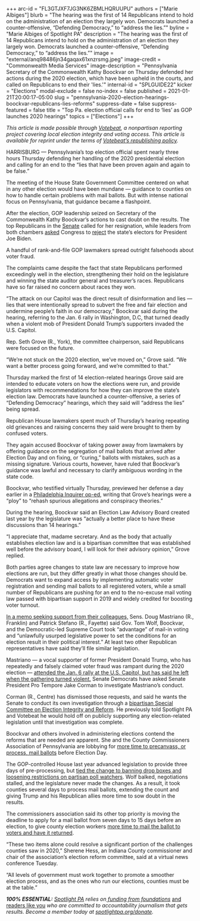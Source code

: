 +++
arc-id = "FL3GTJXF7JG3NK6ZBMLHQRUUPU"
authors = ["Marie Albiges"]
blurb = "The hearing was the first of 14 Republicans intend to hold on the administration of an election they largely won. Democrats launched a counter-offensive, “Defending Democracy,” to “address the lies.”"
byline = "Marie Albiges of Spotlight PA"
description = "The hearing was the first of 14 Republicans intend to hold on the administration of an election they largely won. Democrats launched a counter-offensive, “Defending Democracy,” to “address the lies.”"
image = "external/anq98486jn34gaqax61xnzrsmg.jpeg"
image-credit = "Commonwealth Media Services"
image-description = "Pennsylvania Secretary of the Commonwealth Kathy Boockvar on Thursday defended her actions during the 2020 election, which have been upheld in the courts, and called on Republicans to end their 'lies.'"
internal-id = "SPLGUIDE22"
kicker = "Elections"
modal-exclude = false
no-index = false
published = 2021-01-21T20:00:17-05:00
slug = "pennsylvania-2020-election-hearings-boockvar-republicans-lies-reforms"
suppress-date = false
suppress-featured = false
title = "Top Pa. election official calls for end to ‘lies’ as GOP launches 2020 hearings"
topics = ["Elections"]
+++

<i>This article is made possible through&nbsp;</i><a href="http://votebeat.org/"><i>Votebeat</i></a><i>, a nonpartisan reporting project covering local election integrity and voting access. This article is available for reprint under the terms of&nbsp;</i><a href="https://www.votebeat.org/pages/republishing"><i>Votebeat’s republishing policy</i></a><i>.</i>

HARRISBURG — Pennsylvania’s top election official spent nearly three hours Thursday defending her handling of the 2020 presidential election and calling for an end to the “lies that have been proven again and again to be false.”

The meeting of the House State Government Committee centered on what in any other election would have been mundane — guidance to counties on how to handle certain problems with mail ballots. But with intense national focus on Pennsylvania, that guidance became a flashpoint.

After the election, GOP leadership seized on Secretary of the Commonwealth Kathy Boockvar’s actions to cast doubt on the results. The top Republicans in the <a href="https://web.archive.org/web/20221129091504/https://www.senatorcorman.com/2020/11/03/senate-republican-leaders-call-for-pa-secretary-of-state-to-resign-immediately/">Senate</a> called for her resignation, while leaders from both chambers <a href="https://www.spotlightpa.org/news/2021/01/pennsylvania-senate-electoral-college-objection-donald-trump-joe-biden-2020-election/">asked</a> Congress to <a href="https://www.spotlightpa.org/news/2020/12/pennsylvania-electors-republican-reject-congress-bryan-cutler/">reject</a> the state’s electors for President Joe Biden.

A handful of rank-and-file GOP lawmakers spread outright falsehoods about voter fraud.

The complaints came despite the fact that state Republicans performed exceedingly well in the election, strengthening their hold on the legislature and winning the state auditor general and treasurer’s races. Republicans have so far raised no concern about races they won.

“The attack on our Capitol was the direct result of disinformation and lies — lies that were intentionally spread to subvert the free and fair election and undermine people’s faith in our democracy,” Boockvar said during the hearing, referring to the Jan. 6 rally in Washington, D.C, that turned deadly when a violent mob of President Donald Trump’s supporters invaded the U.S. Capitol.

<script src="https://www.spotlightpa.org/embed.js" async></script><div data-spl-embed-version="1" data-spl-src="https://www.spotlightpa.org/embeds/donate/?teaser_text=Spotlight%20PA%20provides%20essential%2C%20public-service%20journalism%20that%20cuts%20through%20misinformation%20and%20politics%20to%20get%20to%20the%20truth.%20But%20we%20need%20your%20help%20to%20do%20it.&cta_text=YES%2C%20I%20WILL%20CONTRIBUTE"></div>

Rep. Seth Grove (R., York), the committee chairperson, said Republicans were focused on the future.

“We’re not stuck on the 2020 election, we’ve moved on,” Grove said. “We want a better process going forward, and we’re committed to that.”

Thursday marked the first of 14 election-related hearings Grove said are intended to educate voters on how the elections were run, and provide legislators with recommendations for how they can improve the state’s election law. Democrats have launched a counter-offensive, a series of “Defending Democracy” hearings, which they said will “address the lies” being spread.

Republican House lawmakers spent much of Thursday’s hearing repeating old grievances and raising concerns they said were brought to them by confused voters.

They again accused Boockvar of taking power away from lawmakers by offering guidance on the segregation of mail ballots that arrived after Election Day and on fixing, or “curing,” ballots with mistakes, such as a missing signature. Various courts, however, have ruled that Boockvar’s guidance was lawful and necessary to clarify ambiguous wording in the state code.

Boockvar, who testified virtually Thursday, previewed her defense a day earlier in a <a href="https://www.inquirer.com/opinion/commentary/pennsylvania-harrisburg-republicans-election-fraud-votes-20210120.html">Philadelphia Inquirer op-ed</a>, writing that Grove’s hearings were a “ploy” to “rehash spurious allegations and conspiracy theories.”

During the hearing, Boockvar said an Election Law Advisory Board created last year by the legislature was “actually a better place to have these discussions than 14 hearings.”

“I appreciate that, madame secretary. And as the body that actually establishes election law and is a bipartisan committee that was established well before the advisory board, I will look for their advisory opinion,” Grove replied.

<script src="https://www.spotlightpa.org/embed.js" async></script><div data-spl-embed-version="1" data-spl-src="https://www.spotlightpa.org/embeds/newsletter/"></div>

Both parties agree changes to state law are necessary to improve how elections are run, but they differ greatly in what those changes should be. Democrats want to expand access by implementing automatic voter registration and sending mail ballots to all registered voters, while a small number of Republicans are pushing for an end to the no-excuse mail voting law passed with bipartisan support in 2019 and widely credited for boosting voter turnout.

<a href="https://www.legis.state.pa.us/cfdocs/legis/CSM/showMemoPublic.cfm?chamber=S&SPick=20210&cosponId=34277">In a memo seeking support from their colleagues,</a> Sens. Doug Mastriano (R., Franklin) and Patrick Stefano (R., Fayette) said Gov. Tom Wolf, Boockvar, and the Democratic-led Supreme Court took “advantage” of mail-in voting and “unlawfully usurped legislative power to set the conditions for an election result in their political interest.” At least two other Republican representatives have said they’ll file similar legislation.

Mastriano — a vocal supporter of former President Donald Trump, who has repeatedly and falsely claimed voter fraud was rampant during the 2020 election — <a href="https://www.spotlightpa.org/news/2021/01/doug-mastriano-trump-capitol-attack-resignation-investigation/">attended the Jan. 6 rally at the U.S. Capitol, but has said he left when the gathering turned violent.</a> Senate Democrats have asked Senate President Pro Tempore Jake Corman to investigate Mastriano’s conduct.

Corman (R., Centre) has dismissed those requests, and said he wants the Senate to conduct its own investigation through a <a href="https://www.legis.state.pa.us/cfdocs/legis/CSM/showMemoPublic.cfm?chamber=S&SPick=20210&cosponId=33664">bipartisan Special Committee on Election Integrity and Reform</a>. He previously told Spotlight PA and Votebeat he would hold off on publicly supporting any election-related legislation until that investigation was complete.

Boockvar and others involved in administering elections contend the reforms that are needed are apparent. She and the County Commissioners Association of Pennsylvania are lobbying for <a href="https://www.spotlightpa.org/news/2021/01/pennsylvania-voting-reforms-mail-ballots-early-voting-election-officials-2021/">more time to precanvass, or process, mail ballots</a> before Election Day.

The GOP-controlled House last year advanced legislation to provide three days of pre-processing, but <a href="https://www.spotlightpa.org/news/2020/11/pennsylvania-election-2020-counting-results-delays-mail-ballots/">tied the change to banning drop boxes and loosening restrictions on partisan poll watchers</a>. Wolf balked, negotiations stalled, and the legislature never made the changes. As a result, it took counties several days to process mail ballots, extending the count and giving Trump and his Republican allies more time to sow doubt in the results.

The commissioners association said its other top priority is moving the deadline to apply for a mail ballot from seven days to 15 days before an election, to give county election workers <a href="https://www.spotlightpa.org/news/2020/12/pennsylvania-mail-ballot-request-deadline-change-2020-election/">more time to mail the ballot to voters and have it returned</a>.

“These two items alone could resolve a significant portion of the challenges counties saw in 2020,” Sherene Hess, an Indiana County commissioner and chair of the association’s election reform committee, said at a virtual news conference Tuesday.

“All levels of government must work together to promote a smoother election process, and as the ones who run our elections, counties must be at the table.”

<i><b>100% ESSENTIAL:</b></i><i> </i><a href="https://www.spotlightpa.org/"><i>Spotlight PA</i></a><i> relies on</i><a href="https://www.spotlightpa.org/support"><i> funding from foundations</i></a><i> </i><a href="https://www.spotlightpa.org/support">and readers like you</a><i> who are committed to accountability journalism that gets results. Become a member today at </i><a href="/donate?campaign=701Dn000000YgovIAC"><i>spotlightpa.org/donate</i></a><i>.</i>
